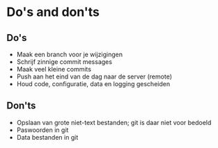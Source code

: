 # Do's and don'ts

## Do's

- Maak een branch voor je wijzigingen
- Schrijf zinnige commit messages
- Maak veel kleine commits
- Push aan het eind van de dag naar de server (remote)
- Houd code, configuratie, data en logging gescheiden

## Don'ts

- Opslaan van grote niet-text bestanden; git is daar niet voor bedoeld
- Paswoorden in git
- Data bestanden in git

